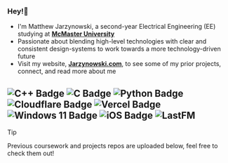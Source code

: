 ### Hey!👋

- I'm Matthew Jarzynowski, a second-year Electrical Engineering (EE) studying at **[McMaster University](https://www.eng.mcmaster.ca/ece/)**
- Passionate about blending high-level technologies with clear and consistent design-systems to work towards a more technology-driven future
- Visit my website, **[Jarzynowski.com](https://www.jarzynowski.com/)**, to see some of my prior projects, connect, and read more about me
 
![C++ Badge](https://img.shields.io/badge/C%2B%2B-00599C?logo=cplusplus&logoColor=fff&style=flat)
![C Badge](https://img.shields.io/badge/C-A8B9CC?logo=c&logoColor=fff&style=flat)
![Python Badge](https://img.shields.io/badge/Python-3776AB?logo=python&logoColor=fff&style=flat) 
![Cloudflare Badge](https://img.shields.io/badge/Cloudflare-F38020?logo=cloudflare&logoColor=fff&style=flat)
![Vercel Badge](https://img.shields.io/badge/Vercel-000?logo=vercel&logoColor=fff&style=flat)
![Windows 11 Badge](https://img.shields.io/badge/Windows%2011-0078D4?logo=windows11&logoColor=fff&style=flat)
![iOS Badge](https://img.shields.io/badge/iOS-000?logo=ios&logoColor=fff&style=flat)
![LastFM](https://badges.lastfm.workers.dev/last-played?user=mjarzy)
---
> [!TIP]
> Previous coursework and projects repos are uploaded below, feel free to check them out!
